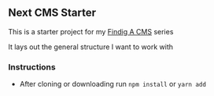 ## Next CMS Starter

This is a starter project for my [Findig A CMS](https://dantedecodes.hashnode.dev/finding-a-cms) series

It lays out the general structure I want to work with

### Instructions

- After cloning or downloading run `npm install` or `yarn add`
